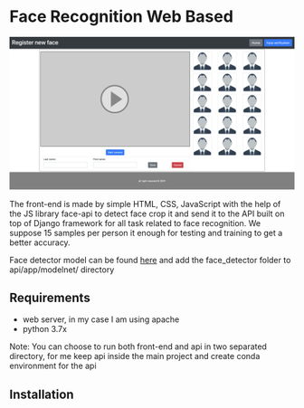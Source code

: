 # Face Recognition Web Based

![alt text](images/img-1.png)

The front-end is made by simple HTML, CSS, JavaScript with the help of the JS library face-api to detect face crop it 
and send it to the API built on top of Django framework for all task related to face recognition. We suppose 15 samples per person it enough
for testing and training to get a better accuracy.

Face detector model can be found [here](https://drive.google.com/drive/folders/1RRLwH_8w8toPY8G5ARrcSGQwy459yatz?usp=sharing)
and add the face_detector folder to api/app/modelnet/ directory
## Requirements
- web server, in my case I am using apache
- python 3.7x

Note: You can choose to run both front-end and api in two separated directory, for me keep api inside the main project and
create conda environment for the api

## Installation
